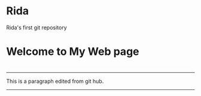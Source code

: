 # Rida
Rida's first git repository
<!Name :Rida Mujawar
  Enrollment no:2406128
Practical no-11>
<!DOCTYPE html>
<html>
<head>

<body>
 <div>
<h1> Welcome to My Web page <h1>
</h1>
<hr>
<p> This is a paragraph edited from git hub.</p>
 <hr>
</body>
</html>
